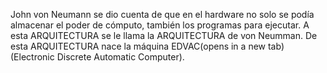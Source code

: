 John von Neumann se dio cuenta de que en el hardware no solo se podía almacenar el poder de cómputo, también
los programas para ejecutar. A esta ARQUITECTURA se le llama la ARQUITECTURA
 de von Neumman. De esta ARQUITECTURA nace la máquina EDVAC(opens in a new tab) 
 (Electronic Discrete Automatic Computer).
 